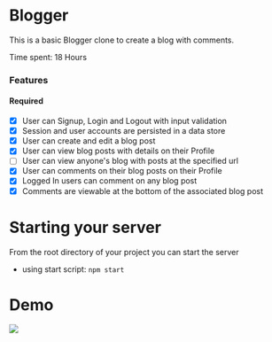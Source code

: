# Blogger

This is a basic Blogger clone to create a blog with comments.

Time spent: 18 Hours

### Features

#### Required

- [x] User can Signup, Login and Logout with input validation
- [x] Session and user accounts are persisted in a data store
- [x] User can create and edit a blog post
- [x] User can view blog posts with details on their Profile
- [ ] User can view anyone's blog with posts at the specified url
- [x] User can comments on their blog posts on their Profile
- [x] Logged In users can comment on any blog post
- [x] Comments are viewable at the bottom of the associated blog post

# Starting your server

From the root directory of your project you can start the server

- using start script: `npm start`

# Demo 

![](https://raw.githubusercontent.com/gaurigshankar/blogger/master/blogger-demo.gif)
